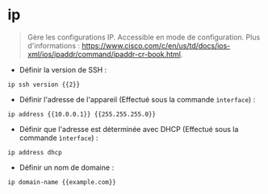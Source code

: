 # ip

> Gère les configurations IP.
> Accessible en mode de configuration.
> Plus d'informations : <https://www.cisco.com/c/en/us/td/docs/ios-xml/ios/ipaddr/command/ipaddr-cr-book.html>.

- Définir la version de SSH :

`ip ssh version {{2}}`

- Définir l'adresse de l'appareil (Effectué sous la commande `ìnterface`) :

`ip address {{10.0.0.1}} {{255.255.255.0}}`

- Définir que l'adresse est déterminée avec DHCP (Effectué sous la commande `ìnterface`) :

`ip address dhcp`

- Définir un nom de domaine :

`ip domain-name {{example.com}}`
